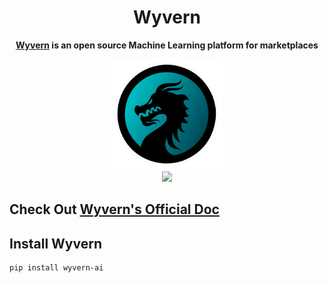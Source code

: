 <h1 align="center">Wyvern</h1>

<div align="center">

**[Wyvern](https://docs.wyvern.ai) is an open source Machine Learning platform for marketplaces**

</div>

<div align="center">
  <img src="/docs/wyvern_logo.jpg" width="180px" alt="bentoml" />
</div>

<div align="center">
  <a href="https://github.com/Wyvern-AI/wyvern/blob/main/LICENSE"><img src="https://badgen.net/badge/License/Elv2/green?icon=github"/></a>
</div>

## Check Out [Wyvern's Official Doc](https://docs.wyvern.ai)

## Install Wyvern

```
pip install wyvern-ai
```
